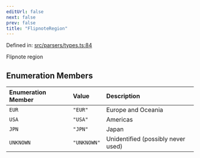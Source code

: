 ```yaml
---
editUrl: false
next: false
prev: false
title: "FlipnoteRegion"
---
```


Defined in: [src/parsers/types.ts:84](https://github.com/jaames/flipnote.js/blob/70a96e94737c1e7105e9b3794d97b5baff2fd78b/src/parsers/types.ts#L84)

Flipnote region

## Enumeration Members

| Enumeration Member | Value | Description |
| :------ | :------ | :------ |
| <a id="eur"></a> `EUR` | `"EUR"` | Europe and Oceania |
| <a id="usa"></a> `USA` | `"USA"` | Americas |
| <a id="jpn"></a> `JPN` | `"JPN"` | Japan |
| <a id="unknown"></a> `UNKNOWN` | `"UNKNOWN"` | Unidentified (possibly never used) |
